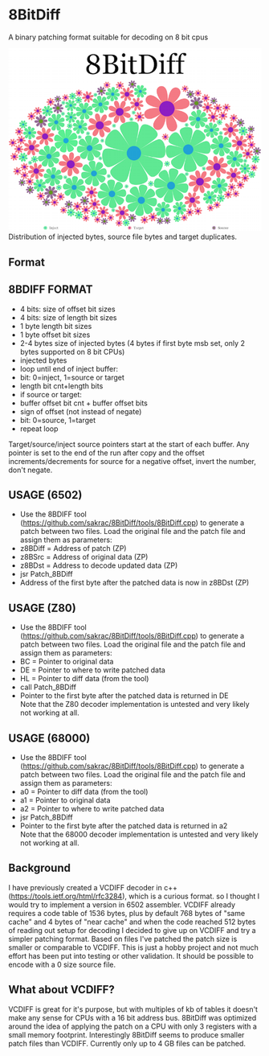 # 8BitDiff
A binary patching format suitable for decoding on 8 bit cpus

![8bitdiff](/media/8BitDiff.png)
Distribution of injected bytes, source file bytes and target duplicates.

## Format

8BDIFF FORMAT
-------------
- 4 bits: size of offset bit sizes
- 4 bits: size of length bit sizes
- 1 byte length bit sizes
- 1 byte offset bit sizes
- 2-4 bytes size of injected bytes (4 bytes if first byte msb set, only 2 bytes supported on 8 bit CPUs)
- injected bytes
- loop until end of inject buffer:
-  bit: 0=inject, 1=source or target
-  length bit cnt+length bits
-  if source or target:
-   buffer offset bit cnt + buffer offset bits
- 	 sign of offset (not instead of negate)
- 	 bit: 0=source, 1=target
- repeat loop

Target/source/inject source pointers start at the start of each buffer.
Any pointer is set to the end of the run after copy and the offset increments/decrements for source for a negative offset, invert the number, don't negate.

USAGE (6502)
------------

- Use the 8BDIFF tool (https://github.com/sakrac/8BitDiff/tools/8BitDiff.cpp) to generate a patch between two files. Load the original file and the patch file and assign them as parameters:
- z8BDiff = Address of patch (ZP)
- z8BSrc = Address of original data (ZP)
- z8BDst = Address to decode updated data (ZP)
- jsr Patch_8BDiff
- Address of the first byte after the patched data is now in z8BDst (ZP)

USAGE (Z80)
------------

- Use the 8BDIFF tool (https://github.com/sakrac/8BitDiff/tools/8BitDiff.cpp) to generate a patch between two files. Load the original file and the patch file and assign them as parameters:
- BC = Pointer to original data
- DE = Pointer to where to write patched data
- HL = Pointer to diff data (from the tool)
- call Patch_8BDiff
- Pointer to the first byte after the patched data is returned in DE  
Note that the Z80 decoder implementation is untested and very likely not working at all.  

USAGE (68000)
------------

- Use the 8BDIFF tool (https://github.com/sakrac/8BitDiff/tools/8BitDiff.cpp) to generate a patch between two files. Load the original file and the patch file and assign them as parameters:
- a0 = Pointer to diff data (from the tool)
- a1 = Pointer to original data
- a2 = Pointer to where to write patched data
- jsr Patch_8BDiff
- Pointer to the first byte after the patched data is returned in a2  
Note that the 68000 decoder implementation is untested and very likely not working at all.  

## Background

I have previously created a VCDIFF decoder in c++ (https://tools.ietf.org/html/rfc3284), which is a curious format.
so I thought I would try to implement a version in 6502 assembler.
   VCDIFF already requires a code table of 1536 bytes, plus by default 768 bytes of "same cache" and 4
bytes of "near cache" and when the code reached 512 bytes of reading out setup for decoding I decided
to give up on VCDIFF and try a simpler patching format.
   Based on files I've patched the patch size is smaller or comparable to VCDIFF.
   This is just a hobby project and not much effort has been put into testing or other validation.
   It should be possible to encode with a 0 size source file.

## What about VCDIFF?

VCDIFF is great for it's purpose, but with multiples of kb of tables it doesn't make any sense for
CPUs with a 16 bit address bus. 8BitDiff was optimized around the idea of applying the patch on
a CPU with only 3 registers with a small memory footprint. Interestingly 8BitDiff seems to produce
smaller patch files than VCDIFF. Currently only up to 4 GB files can be patched.
